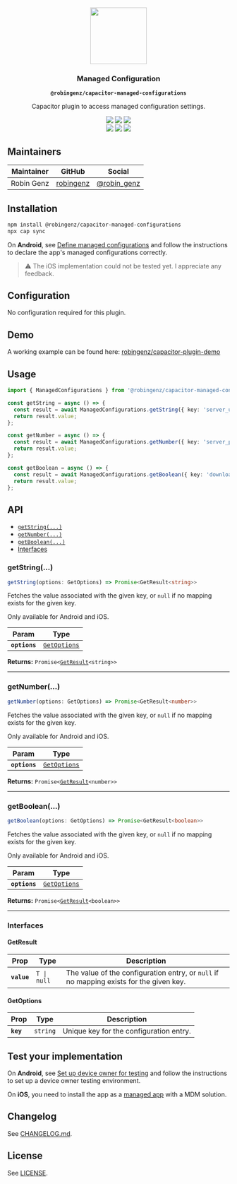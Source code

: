 <p align="center"><br><img src="https://user-images.githubusercontent.com/236501/85893648-1c92e880-b7a8-11ea-926d-95355b8175c7.png" width="128" height="128" /></p>
<h3 align="center">Managed Configuration</h3>
<p align="center"><strong><code>@robingenz/capacitor-managed-configurations</code></strong></p>
<p align="center">
  Capacitor plugin to access managed configuration settings.
</p>

<p align="center">
  <img src="https://img.shields.io/maintenance/yes/2022?style=flat-square" />
  <a href="https://github.com/robingenz/capacitor-managed-configurations/actions?query=workflow%3A%22CI%22"><img src="https://img.shields.io/github/workflow/status/robingenz/capacitor-managed-configurations/CI/main?style=flat-square" /></a>
  <a href="https://www.npmjs.com/package/@robingenz/capacitor-managed-configurations"><img src="https://img.shields.io/npm/l/@robingenz/capacitor-managed-configurations?style=flat-square" /></a>
<br>
  <a href="https://www.npmjs.com/package/@robingenz/capacitor-managed-configurations"><img src="https://img.shields.io/npm/dw/@robingenz/capacitor-managed-configurations?style=flat-square" /></a>
  <a href="https://www.npmjs.com/package/@robingenz/capacitor-managed-configurations"><img src="https://img.shields.io/npm/v/@robingenz/capacitor-managed-configurations?style=flat-square" /></a>
<!-- ALL-CONTRIBUTORS-BADGE:START - Do not remove or modify this section -->
<a href="#contributors-"><img src="https://img.shields.io/badge/all%20contributors-1-orange?style=flat-square" /></a>
<!-- ALL-CONTRIBUTORS-BADGE:END -->
</p>

## Maintainers

| Maintainer | GitHub                                    | Social                                        |
| ---------- | ----------------------------------------- | --------------------------------------------- |
| Robin Genz | [robingenz](https://github.com/robingenz) | [@robin_genz](https://twitter.com/robin_genz) |

## Installation

```bash
npm install @robingenz/capacitor-managed-configurations
npx cap sync
```

On **Android**, see [Define managed configurations](https://developer.android.com/work/managed-configurations#define-configuration) and follow the instructions to declare the app's managed configurations correctly.

> ⚠️ The iOS implementation could not be tested yet. I appreciate any feedback.

## Configuration

No configuration required for this plugin.

## Demo

A working example can be found here: [robingenz/capacitor-plugin-demo](https://github.com/robingenz/capacitor-plugin-demo)

## Usage

```typescript
import { ManagedConfigurations } from '@robingenz/capacitor-managed-configurations';

const getString = async () => {
  const result = await ManagedConfigurations.getString({ key: 'server_url' });
  return result.value;
};

const getNumber = async () => {
  const result = await ManagedConfigurations.getNumber({ key: 'server_port' });
  return result.value;
};

const getBoolean = async () => {
  const result = await ManagedConfigurations.getBoolean({ key: 'download_on_cellular' });
  return result.value;
};
```

## API

<docgen-index>

* [`getString(...)`](#getstring)
* [`getNumber(...)`](#getnumber)
* [`getBoolean(...)`](#getboolean)
* [Interfaces](#interfaces)

</docgen-index>

<docgen-api>
<!--Update the source file JSDoc comments and rerun docgen to update the docs below-->

### getString(...)

```typescript
getString(options: GetOptions) => Promise<GetResult<string>>
```

Fetches the value associated with the given key, or `null` if no mapping exists for the given key.

Only available for Android and iOS.

| Param         | Type                                              |
| ------------- | ------------------------------------------------- |
| **`options`** | <code><a href="#getoptions">GetOptions</a></code> |

**Returns:** <code>Promise&lt;<a href="#getresult">GetResult</a>&lt;string&gt;&gt;</code>

--------------------


### getNumber(...)

```typescript
getNumber(options: GetOptions) => Promise<GetResult<number>>
```

Fetches the value associated with the given key, or `null` if no mapping exists for the given key.

Only available for Android and iOS.

| Param         | Type                                              |
| ------------- | ------------------------------------------------- |
| **`options`** | <code><a href="#getoptions">GetOptions</a></code> |

**Returns:** <code>Promise&lt;<a href="#getresult">GetResult</a>&lt;number&gt;&gt;</code>

--------------------


### getBoolean(...)

```typescript
getBoolean(options: GetOptions) => Promise<GetResult<boolean>>
```

Fetches the value associated with the given key, or `null` if no mapping exists for the given key.

Only available for Android and iOS.

| Param         | Type                                              |
| ------------- | ------------------------------------------------- |
| **`options`** | <code><a href="#getoptions">GetOptions</a></code> |

**Returns:** <code>Promise&lt;<a href="#getresult">GetResult</a>&lt;boolean&gt;&gt;</code>

--------------------


### Interfaces


#### GetResult

| Prop        | Type                   | Description                                                                             |
| ----------- | ---------------------- | --------------------------------------------------------------------------------------- |
| **`value`** | <code>T \| null</code> | The value of the configuration entry, or `null` if no mapping exists for the given key. |


#### GetOptions

| Prop      | Type                | Description                             |
| --------- | ------------------- | --------------------------------------- |
| **`key`** | <code>string</code> | Unique key for the configuration entry. |

</docgen-api>

## Test your implementation

On **Android**, see [Set up device owner for testing](https://source.android.com/devices/tech/admin/testing-setup#set_up_the_device_owner_for_testing) and follow the instructions to set up a device owner testing environment.

On **iOS**, you need to install the app as a [managed app](https://support.apple.com/de-de/guide/deployment-reference-ios/iorf4d72eded/web) with a MDM solution.

## Changelog

See [CHANGELOG.md](https://github.com/robingenz/capacitor-managed-configurations/blob/master/CHANGELOG.md).

## License

See [LICENSE](https://github.com/robingenz/capacitor-managed-configurations/blob/master/LICENSE).
